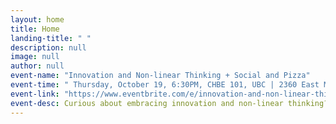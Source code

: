 ```yaml
---
layout: home
title: Home
landing-title: " "
description: null
image: null
author: null
event-name: "Innovation and Non-linear Thinking + Social and Pizza"
event-time: " Thursday, October 19, 6:30PM, CHBE 101, UBC | 2360 East Mall Vancouver"
event-link: "https://www.eventbrite.com/e/innovation-and-non-linear-thinking-social-and-pizza-tickets-727026875957?aff=oddtdtcreator&keep_tld=1"
event-desc: Curious about embracing innovation and non-linear thinking? Dive into the essentials of this transformative approach with our lecture.
---
```

<!-- Stay informed about our exciting workshops, seminars, and speaker series! Sign up now to receive the latest updates. -->

<!-- Sign up to get the latest updates for our exciting workshops, seminars and speaker series! To register your team for the competition, visit the Registration page.

Competition - Finals | Dragons' Den style face-off before a panel of judges. Six come in but only three will be rewarded.  -->
<!-- <a href="https://www.eventbrite.ca/e/iob-final-competition-tickets-55945387159">RSVP</a> -->
